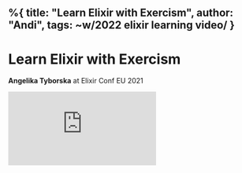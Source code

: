 %{
  title: "Learn Elixir with Exercism",
  author: "Andi",
  tags: ~w/2022 elixir learning video/
}
---
# Learn Elixir with Exercism

**Angelika Tyborska** at Elixir Conf EU 2021

<iframe class="max-w-full" src="https://www.youtube.com/embed/mpOwAL7cAaE" title="YouTube video player" frameborder="0" allow="accelerometer; autoplay; clipboard-write; encrypted-media; gyroscope; picture-in-picture" allowfullscreen></iframe>
